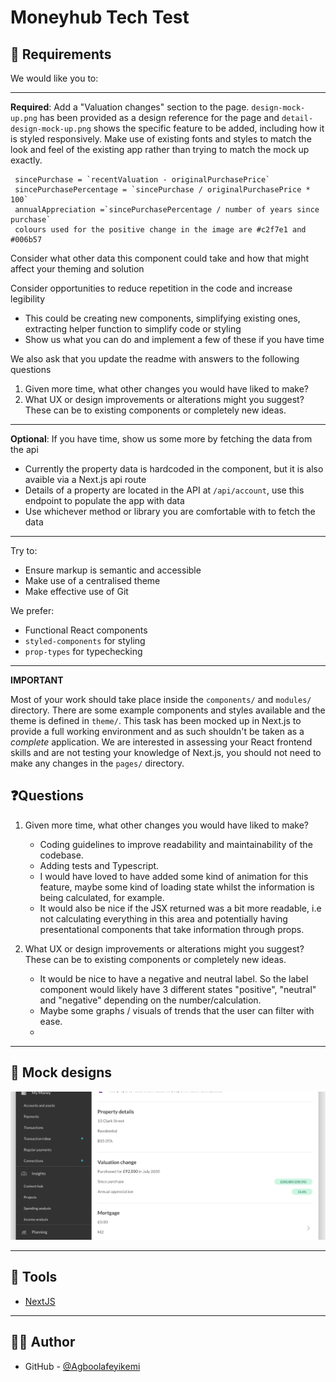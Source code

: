 # Moneyhub Tech Test

## 📝 Requirements

We would like you to:

---

**Required**: Add a "Valuation changes" section to the page. `design-mock-up.png` has been provided as a design reference for the page and `detail-design-mock-up.png` shows the specific feature to be added, including how it is styled responsively. Make use of existing fonts and styles to match the look and feel of the existing app rather than trying to match the mock up exactly.

```
 sincePurchase = `recentValuation - originalPurchasePrice`
 sincePurchasePercentage = `sincePurchase / originalPurchasePrice * 100`
 annualAppreciation =`sincePurchasePercentage / number of years since purchase`
 colours used for the positive change in the image are #c2f7e1 and #006b57
```

Consider what other data this component could take and how that might affect your theming and solution

Consider opportunities to reduce repetition in the code and increase legibility

- This could be creating new components, simplifying existing ones, extracting helper function to simplify code or styling
- Show us what you can do and implement a few of these if you have time

We also ask that you update the readme with answers to the following questions

1. Given more time, what other changes you would have liked to make?
2. What UX or design improvements or alterations might you suggest? These can be to existing components or completely new ideas.

---

**Optional**: If you have time, show us some more by fetching the data from the api

- Currently the property data is hardcoded in the component, but it is also avaible via a Next.js api route
- Details of a property are located in the API at `/api/account`, use this endpoint to populate the app with data
- Use whichever method or library you are comfortable with to fetch the data

---

Try to:

- Ensure markup is semantic and accessible
- Make use of a centralised theme
- Make effective use of Git

We prefer:

- Functional React components
- `styled-components` for styling
- `prop-types` for typechecking

---

**IMPORTANT**

Most of your work should take place inside the `components/` and `modules/` directory. There are some example components and styles available and the theme is defined in `theme/`. This task has been mocked up in Next.js to provide a full working environment and as such shouldn't be taken as a _complete_ application. We are interested in assessing your React frontend skills and are not testing your knowledge of Next.js, you should not need to make any changes in the `pages/` directory.

## ❓Questions

1. Given more time, what other changes you would have liked to make?<br />

   - Coding guidelines to improve readability and maintainability of the codebase.
   - Adding tests and Typescript.
   - I would have loved to have added some kind of animation for this feature, maybe some kind of loading state whilst the information is being calculated, for example.
   - It would also be nice if the JSX returned was a bit more readable, i.e not calculating everything in this area and potentially having presentational components that take information through props.

2. What UX or design improvements or alterations might you suggest? These can be to existing components or completely new ideas.<br />
   - It would be nice to have a negative and neutral label. So the label component would likely have 3 different states "positive", "neutral" and "negative" depending on the number/calculation.
   - Maybe some graphs / visuals of trends that the user can filter with ease.
   -

---

## 🎨 Mock designs

![image](https://github.com/Agboolafeyikemi/moneyhub/blob/main/design-mock-up.png)

---

## 🧰 Tools

- [NextJS](https://nextjs.org/)

---

## ✍🏻 Author

- GitHub - [@Agboolafeyikemi](https://github.com/Agboolafeyikemi/moneyhub)
